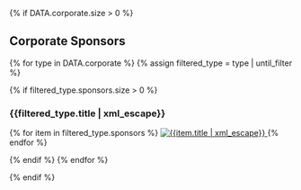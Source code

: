 {% if DATA.corporate.size > 0 %}

<h2>Corporate Sponsors</h2>

{% for type in DATA.corporate %}
{% assign filtered_type = type | until_filter %}

{% if filtered_type.sponsors.size > 0 %}

<h3 data-level="{{filtered_type.level}}">{{filtered_type.title | xml_escape}}</h3>

{% for item in filtered_type.sponsors %}
<a data-until="{{item.until}}" data-level="{{item.level}}" href="{{item.link | uri_escape}}" class="sLink" target="_blank" rel="noopener noreferrer">
    <img src="{{item.image | uri_escape}}" class="sImage" alt="{{item.title | xml_escape}}">
</a>
{% endfor %}

{% endif %}
{% endfor %}

{% endif %}
